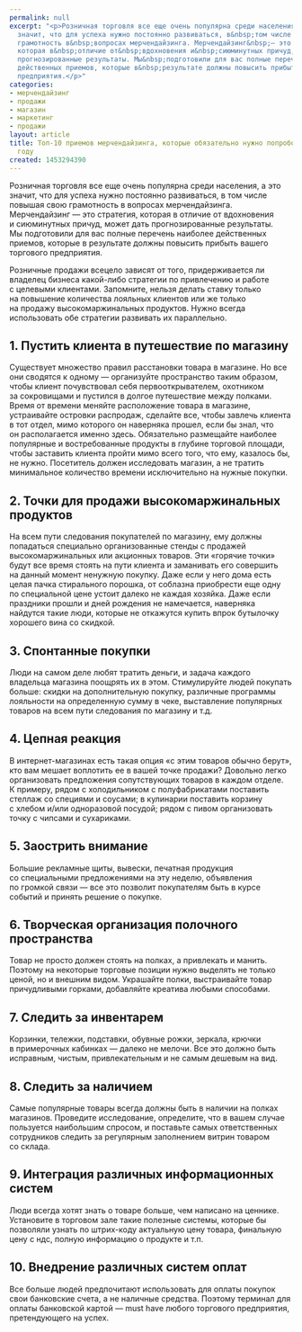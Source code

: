 ```yaml
---
permalink: null
excerpt: "<p>Розничная торговля все еще очень популярна среди населения, а&nbsp;это
  значит, что для успеха нужно постоянно развиваться, в&nbsp;том числе повышая свою
  грамотность в&nbsp;вопросах мерчендайзинга. Мерчендайзинг&nbsp;— это стратегия,
  которая в&nbsp;отличие от&nbsp;вдохновения и&nbsp;сиюминутных причуд, может дать
  прогнозированные результаты. Мы&nbsp;подготовили для вас полные перечень наиболее
  действенных приемов, которые в&nbsp;результате должны повысить прибыть вашего торгового
  предприятия.</p>"
categories:
- мерчендайзинг
- продажи
- магазин
- маркетинг
- продажи
layout: article
title: Топ-10 приемов мерчендайзинга, которые обязательно нужно попробовать в 2016
  году
created: 1453294390
---
```

<p>Розничная торговля все еще очень популярна среди населения, а&nbsp;это значит, что для успеха нужно постоянно развиваться, в&nbsp;том числе повышая свою грамотность в&nbsp;вопросах мерчендайзинга. Мерчендайзинг&nbsp;— это стратегия, которая в&nbsp;отличие от&nbsp;вдохновения и&nbsp;сиюминутных причуд, может дать прогнозированные результаты. Мы&nbsp;подготовили для вас полные перечень наиболее действенных приемов, которые в&nbsp;результате должны повысить прибыть вашего торгового предприятия.</p>
<p>Розничные продажи всецело зависят от&nbsp;того, придерживается&nbsp;ли владелец бизнеса какой-либо стратегии по&nbsp;привлечению и&nbsp;работе с&nbsp;целевыми клиентами. Запомните, нельзя делать ставку только на&nbsp;повышение количества лояльных клиентов или&nbsp;же только на&nbsp;продажу высокомаржинальных продуктов. Нужно всегда использовать обе стратегии развивать их&nbsp;параллельно.</p>
<h2>1. Пустить клиента в&nbsp;путешествие по&nbsp;магазину</h2>
<p>Существует множество правил расстановки товара в&nbsp;магазине. Но&nbsp;все они сводятся к&nbsp;одному&nbsp;— организуйте пространство таким образом, чтобы клиент почувствовал себя первооткрывателем, охотником за&nbsp;сокровищами и&nbsp;пустился в&nbsp;долгое путешествие между полками. Время от&nbsp;времени меняйте расположение товара в&nbsp;магазине, устраивайте островки распродаж, сделайте все, чтобы завлечь клиента в&nbsp;тот отдел, мимо которого он&nbsp;наверняка прошел, если&nbsp;бы знал, что он&nbsp;располагается именно здесь. Обязательно размещайте наиболее популярные и&nbsp;востребованные продукты в&nbsp;глубине торговой площади, чтобы заставить клиента пройти мимо всего того, что ему, казалось&nbsp;бы, не&nbsp;нужно. Посетитель должен исследовать магазин, а&nbsp;не&nbsp;тратить минимальное количество времени исключительно на&nbsp;нужные покупки. </p>
<h2>2. Точки для продажи высокомаржинальных продуктов</h2>
<p>На&nbsp;всем пути следования покупателей по&nbsp;магазину, ему должны попадаться специально организованные стенды с&nbsp;продажей высокомаржинальных или акционных товаров. Эти «горячие точки» будут все время стоять на&nbsp;пути клиента и&nbsp;заманивать его совершить на&nbsp;данный момент ненужную покупку. Даже если у&nbsp;него дома есть целая пачка стирального порошка, от&nbsp;соблазна приобрести еще одну по&nbsp;специальной цене устоит далеко не&nbsp;каждая хозяйка. Даже если праздники прошли и&nbsp;дней рождения не&nbsp;намечается, наверняка найдутся такие люди, которые не&nbsp;откажутся купить впрок бутылочку хорошего вина со&nbsp;скидкой.</p>
<h2>3. Спонтанные покупки</h2>
<p>Люди на&nbsp;самом деле любят тратить деньги, и&nbsp;задача каждого владельца магазина поощрять их&nbsp;в&nbsp;этом. Стимулируйте людей покупать больше: скидки на&nbsp;дополнительную покупку, различные программы лояльности на&nbsp;определенную сумму в&nbsp;чеке, выставление популярных товаров на&nbsp;всем пути следования по&nbsp;магазину и&nbsp;т.д.</p>
<h2>4. Цепная реакция</h2>
<p>В&nbsp;интернет-магазинах есть такая опция «с&nbsp;этим товаров обычно берут», кто вам мешает воплотить ее&nbsp;в&nbsp;вашей точке продажи? Довольно легко организовать предложения сопутствующих товаров в&nbsp;каждом отделе. К&nbsp;примеру, рядом с&nbsp;холодильником с&nbsp;полуфабрикатами поставить стеллаж со&nbsp;специями и&nbsp;соусами; в&nbsp;кулинарии поставить корзину с&nbsp;хлебом и/или одноразовой посудой; рядом с&nbsp;пивом организовать точку с&nbsp;чипсами и&nbsp;сухариками. </p>
<h2>5. Заострить внимание</h2>
<p>Большие рекламные щиты, вывески, печатная продукция со&nbsp;специальными предложениями на&nbsp;эту неделю, объявления по&nbsp;громкой связи&nbsp;— все это позволит покупателям быть в&nbsp;курсе событий и&nbsp;принять решение о&nbsp;покупке.</p>
<h2>6. Творческая организация полочного пространства</h2>
<p>Товар не&nbsp;просто должен стоять на&nbsp;полках, а&nbsp;привлекать и&nbsp;манить. Поэтому на&nbsp;некоторые торговые позиции нужно выделять не&nbsp;только ценой, но&nbsp;и&nbsp;внешним видом. Украшайте полки, выстраивайте товар причудливыми горками, добавляйте креатива любыми способами.</p>
<h2>7. Следить за&nbsp;инвентарем</h2>
<p>Корзинки, тележки, подставки, обувные рожки, зеркала, крючки в&nbsp;примерочных кабинках&nbsp;— далеко не&nbsp;мелочи. Все это должно быть исправным, чистым, привлекательным и&nbsp;не&nbsp;самым дешевым на&nbsp;вид.</p>
<h2>8. Следить за&nbsp;наличием</h2>
<p>Самые популярные товары всегда должны быть в&nbsp;наличии на&nbsp;полках магазинов. Проведите исследование, определите, что в&nbsp;вашем случае пользуется наибольшим спросом, и&nbsp;поставьте самых ответственных сотрудников следить за&nbsp;регулярным заполнением витрин товаром со&nbsp;склада.</p>
<h2>9. Интеграция различных информационных систем</h2>
<p>Люди всегда хотят знать о&nbsp;товаре больше, чем написано на&nbsp;ценнике. Установите в&nbsp;торговом зале такие полезные системы, которые&nbsp;бы позволяли узнать по&nbsp;штрих-коду актуальную цену товара, финальную цену с&nbsp;ндс, полную информацию о&nbsp;продукте и&nbsp;т.п.</p>
<h2>10. Внедрение различных систем оплат</h2>
<p>Все больше людей предпочитают использовать для оплаты покупок свои банковские счета, а&nbsp;не&nbsp;наличные средства. Поэтому терминал для оплаты банковской картой&nbsp;— must have любого торгового предприятия, претендующего на&nbsp;успех.</p>
